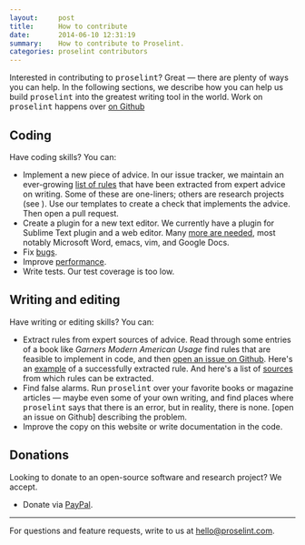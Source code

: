 ```yaml
---
layout:     post
title:      How to contribute
date:       2014-06-10 12:31:19
summary:    How to contribute to Proselint.
categories: proselint contributors
---
```


Interested in contributing to <tt>proselint</tt>? Great &mdash; there are plenty of ways you can help. In the following sections, we describe how you can help us build <tt>proselint</tt> into the greatest writing tool in the world.  Work on <tt>proselint</tt> happens over <a href="http://github.com/amperser/proselint/">on Github</a>

## Coding
Have coding skills? You can:

+ Implement a new piece of advice. In our issue tracker, we maintain an ever-growing [list of rules](https://github.com/amperser/proselint/labels/rule) that have been extracted from expert advice on writing. Some of these are one-liners; others are research projects (see ). Use our templates to create a check that implements the advice. Then open a pull request.
+ Create a plugin for a new text editor. We currently have a plugin for Sublime Text plugin and a web editor. Many [more are needed](https://github.com/amperser/proselint/labels/plugin), most notably Microsoft Word, emacs, vim, and Google Docs.
+ Fix [bugs](https://github.com/amperser/proselint/labels/bug).
+ Improve [performance](https://github.com/amperser/proselint/labels/speed).
+ Write tests. Our test coverage is too low.

## Writing and editing
Have writing or editing skills? You can:

+ Extract rules from expert sources of advice. Read through some entries of a book like *Garners Modern American Usage* find rules that are feasible to implement in code, and then [open an issue on Github](https://github.com/amperser/proselint/issues/new). Here's an [example](https://github.com/amperser/proselint/issues/163) of a successfully extracted rule. And here's a list of [sources](https://github.com/amperser/proselint/labels/extraction) from which rules can be extracted.
+ Find false alarms. Run <tt>proselint</tt> over your favorite books or magazine articles — maybe even some of your own writing, and find places where <tt>proselint</tt> says that there is an error, but in reality, there is none. [open an issue on Github] describing the problem.
+ Improve the copy on this website or write documentation in the code.

## Donations
Looking to donate to an open-source software and research project? We accept.

+ Donate via [PayPal](https://www.paypal.com/webapps/mpp/donations).

<hr/>

For questions and feature requests, write to us at <a href="mailto:hello@proselint.com">hello@proselint.com</a>.
